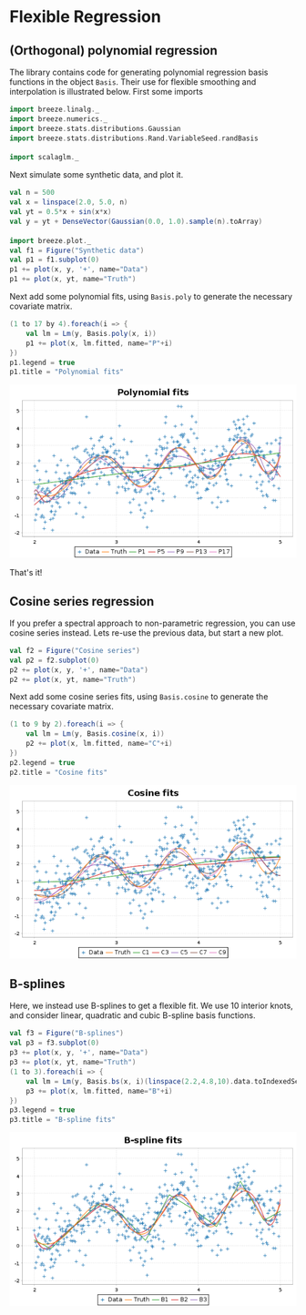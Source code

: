 # Flexible Regression


## (Orthogonal) polynomial regression

The library contains code for generating polynomial regression basis functions in the object `Basis`. Their use for flexible smoothing and interpolation is illustrated below. First some imports

```scala
import breeze.linalg._
import breeze.numerics._
import breeze.stats.distributions.Gaussian
import breeze.stats.distributions.Rand.VariableSeed.randBasis

import scalaglm._
```

Next simulate some synthetic data, and plot it.
```scala
val n = 500
val x = linspace(2.0, 5.0, n)
val yt = 0.5*x + sin(x*x)
val y = yt + DenseVector(Gaussian(0.0, 1.0).sample(n).toArray)

import breeze.plot._
val f1 = Figure("Synthetic data")
val p1 = f1.subplot(0)
p1 += plot(x, y, '+', name="Data")
p1 += plot(x, yt, name="Truth")
```

Next add some polynomial fits, using `Basis.poly` to generate the necessary covariate matrix.

```scala
(1 to 17 by 4).foreach(i => {
	val lm = Lm(y, Basis.poly(x, i))
	p1 += plot(x, lm.fitted, name="P"+i)
})
p1.legend = true
p1.title = "Polynomial fits"
```
![Polynomial regression](poly.png)

That's it!

## Cosine series regression

If you prefer a spectral approach to non-parametric regression, you can use cosine series instead.
Lets re-use the previous data, but start a new plot.

```scala
val f2 = Figure("Cosine series")
val p2 = f2.subplot(0)
p2 += plot(x, y, '+', name="Data")
p2 += plot(x, yt, name="Truth")
```

Next add some cosine series fits, using `Basis.cosine` to generate the necessary covariate matrix.

```scala
(1 to 9 by 2).foreach(i => {
	val lm = Lm(y, Basis.cosine(x, i))
	p2 += plot(x, lm.fitted, name="C"+i)
})
p2.legend = true
p2.title = "Cosine fits"
```
![Cosine series](cosine.png)


## B-splines

Here, we instead use B-splines to get a flexible fit. We use 10 interior knots, and consider linear, quadratic and cubic B-spline basis functions.
```scala
val f3 = Figure("B-splines")
val p3 = f3.subplot(0)
p3 += plot(x, y, '+', name="Data")
p3 += plot(x, yt, name="Truth")
(1 to 3).foreach(i => {
	val lm = Lm(y, Basis.bs(x, i)(linspace(2.2,4.8,10).data.toIndexedSeq))
	p3 += plot(x, lm.fitted, name="B"+i)
})
p3.legend = true
p3.title = "B-spline fits"
```

![B-splines](bsplines.png)

